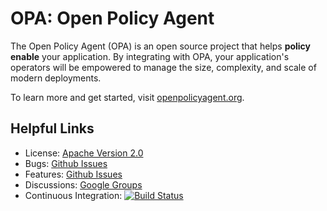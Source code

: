 # OPA: Open Policy Agent

The Open Policy Agent (OPA) is an open source project that helps **policy enable** your application.
By integrating with OPA, your application's operators will be empowered to manage the size,
complexity, and scale of modern deployments.

To learn more and get started, visit [openpolicyagent.org](http://www.openpolicyagent.org).

## Helpful Links

- License: [Apache Version 2.0](https://raw.githubusercontent.com/open-policy-agent/opa/master/LICENSE)
- Bugs: [Github Issues](https://github.com/open-policy-agent/opa/issues)
- Features: [Github Issues](https://github.com/open-policy-agent/opa/issues)
- Discussions: [Google Groups](https://groups.google.com/forum/?hl=en#!forum/open-policy-agent)
- Continuous Integration: [![Build Status](https://travis-ci.org/open-policy-agent/opa.svg?branch=master)](https://travis-ci.org/open-policy-agent/opa)
